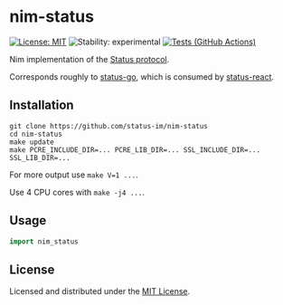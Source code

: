 # nim-status
[![License: MIT](https://img.shields.io/badge/License-MIT-blue.svg)](https://opensource.org/licenses/MIT)
![Stability: experimental](https://img.shields.io/badge/Stability-experimental-orange.svg)
[![Tests (GitHub Actions)](https://github.com/status-im/nim-status/workflows/Tests/badge.svg?branch=master)](https://github.com/status-im/nim-status/actions?query=workflow%3ATests+branch%3Amaster)

Nim implementation of the [Status protocol](https://github.com/status-im/specs).

Corresponds roughly to [status-go](https://github.com/status-im/status-go), which is consumed by [status-react](https://github.com/status-im/status-react/).

## Installation
```
git clone https://github.com/status-im/nim-status
cd nim-status
make update
make PCRE_INCLUDE_DIR=... PCRE_LIB_DIR=... SSL_INCLUDE_DIR=... SSL_LIB_DIR=...
```

For more output use `make V=1 ...`.

Use 4 CPU cores with `make -j4 ...`.

## Usage

```nim
import nim_status
```

## License

Licensed and distributed under the [MIT License](https://github.com/status-im/nim-status/blob/master/LICENSE).
